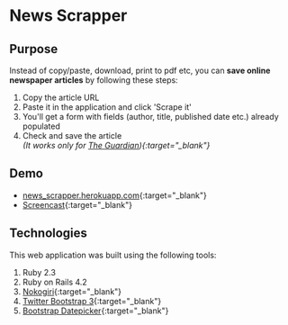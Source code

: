 # News Scrapper
## Purpose
Instead of copy/paste, download, print to pdf etc, you can **save online newspaper articles** by following these steps:<br>
1. Copy the article URL<br>
2. Paste it in the application and click 'Scrape it'<br>
3. You'll get a form with fields (author, title, published date etc.) already populated<br>
4. Check and save the article<br>
*(It works only for [The Guardian](http://www.theguardian.com/)){:target="_blank"}*

## Demo<br>
* [news_scrapper.herokuapp.com](http://news_scrapper.herokuapp.com){:target="_blank"}<br>
* [Screencast](http://screencast.com/t/JZ7kvEhFOey){:target="_blank"}

## Technologies
This web application was built using the following tools:<br>
1. Ruby 2.3<br>
2. Ruby on Rails 4.2<br>
3. [Nokogiri](http://www.nokogiri.org/){:target="_blank"}<br>
4. [Twitter Bootstrap 3](http://getbootstrap.com/){:target="_blank"}<br>
5. [Bootstrap Datepicker](http://www.eyecon.ro/bootstrap-datepicker/){:target="_blank"}<br>
